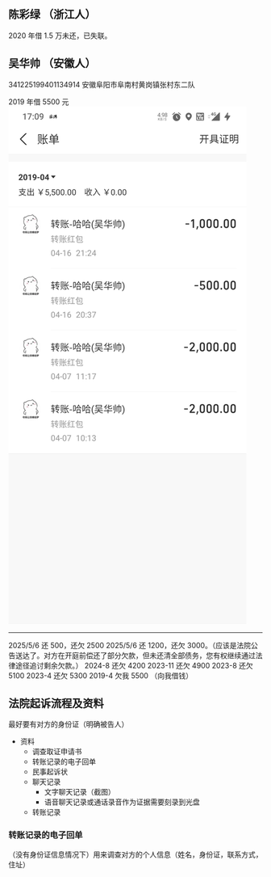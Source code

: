 ## 陈彩绿 （浙江人）

2020 年借 1.5 万未还，已失联。

## 吴华帅 （安徽人）

341225199401134914
安徽阜阳市阜南村黄岗镇张村东二队

2019 年借 5500 元
![吴华帅借钱](./wuhuashuai_jieqian.png)

---

2025/5/6 还 500，还欠 2500
2025/5/6 还 1200，还欠 3000。（应该是法院公告送达了。对方在开庭前偿还了部分欠款，但未还清全部债务，您有权继续通过法律途径追讨剩余欠款。）
2024-8 还欠 4200
2023-11 还欠 4900
2023-8 还欠 5100
2023-4 还欠 5300
2019-4 欠我 5500 （向我借钱）

## 法院起诉流程及资料

最好要有对方的身份证（明确被告人）

- 资料
  - 调查取证申请书
  - 转账记录的电子回单
  - 民事起诉状
  - 聊天记录
    - 文字聊天记录（截图）
    - 语音聊天记录或通话录音作为证据需要刻录到光盘
  - 转账记录

### 转账记录的电子回单

（没有身份证信息情况下）用来调查对方的个人信息（姓名，身份证，联系方式，住址）
